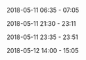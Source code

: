 2018-05-11 06:35 - 07:05

2018-05-11 21:30 - 23:11

2018-05-11 23:35 - 23:51

2018-05-12 14:00 - 15:05
